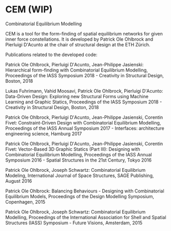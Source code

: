 # CEM (WIP)
Combinatorial Equilibrium Modelling

CEM is a tool for the form-finding of spatial equilibrium networks for given inner force constellations. It is developed by Patrick Ole Ohlbrock and Pierluigi D'Acunto at the chair of structural design at the ETH Zürich.

Publications related to the developed code:

Patrick Ole Ohlbrock, Pierluigi D′Acunto, Jean-Philippe Jasienski: Hierarchical form-finding with Combinatorial Equilibrium Modelling, Proceedings of the IASS Symposium 2018 - Creativity in Structural Design, Boston, 2018

Lukas Fuhrimann, Vahid Moosavi, Patrick Ole Ohlbrock, Pierluigi D′Acunto: Data-Driven Design: Exploring new Structural Forms using Machine Learning and Graphic Statics, Proceedings of the IASS Symposium 2018 - Creativity in Structural Design, Boston, 2018

Patrick Ole Ohlbrock, Pierluigi D′Acunto, Jean-Philippe Jasienski, Corentin Fivet: Constraint-Driven Design with Combinatorial Equilibrium Modelling, Proceedings of the IASS Annual Symposium 2017 - Interfaces: architecture engineering science, Hamburg 2017

Patrick Ole Ohlbrock, Pierluigi D′Acunto, Jean-Philippe Jasienski, Corentin Fivet: Vector-Based 3D Graphic Statics (Part III): Designing with Combinatorial Equilibrium Modelling, Proceedings of the IASS Annual Symposium 2016 - Spatial Structures in the 21st Century, Tokyo 2016

Patrick Ole Ohlbrock, Joseph Schwartz: Combinatorial Equilibrium Modeling, International Journal of Space Structures, SAGE Publishing, August 2016

Patrick Ole Ohlbrock: Balancing Behaviours - Designing with Combinatorial Equilibrium Models, Proceedings of the Design Modelling Symposium, Copenhagen, 2015

Patrick Ole Ohlbrock, Joseph Schwartz: Combinatorial Equilibrium Modelling, Proceedings of the International Association for Shell and Spatial Structures (IASS) Symposium - Future Visions, Amsterdam, 2015
